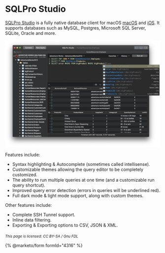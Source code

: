 # SQLPro Studio

[SQLPro Studio](https://sqlprostudio.com/) is a fully native database client for macOS [macOS](https://sqlprostudio.com/) and [iOS](https://apps.apple.com/app/sqlpro-studio-database-client/id1273366668). It supports databases such as MySQL, Postgres, Microsoft SQL Server, SQLite, Oracle and more.

![SQLPro UI](../../.gitbook/assets/SQLProUI.png)

Features include:

* Syntax highlighting & Autocomplete (sometimes called intellisense).
* Customizable themes allowing the query editor to be completely customized.
* The ability to run multiple queries at one time (and a customizable run query shortcut).
* Improved query error detection (errors in queries will be underlined red).
* Full dark mode & light mode support, along with custom themes.

Other features include:

* Complete SSH Tunnel support.
* Inline data filtering.
* Exporting & Exporting options to CSV, JSON & XML.

<sub>_This page is licensed: CC BY-SA / Gnu FDL_</sub>

{% @marketo/form formId="4316" %}
